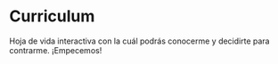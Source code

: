 # Curriculum
Hoja de vida interactiva con la cuál podrás conocerme y decidirte para contrarme. ¡Empecemos!
